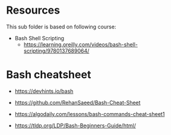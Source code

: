 
# Resources

This sub folder is based on following course:

- Bash Shell Scripting
    - https://learning.oreilly.com/videos/bash-shell-scripting/9780137689064/


# Bash cheatsheet

- https://devhints.io/bash

- https://github.com/RehanSaeed/Bash-Cheat-Sheet

- https://algodaily.com/lessons/bash-commands-cheat-sheet1

- https://tldp.org/LDP/Bash-Beginners-Guide/html/